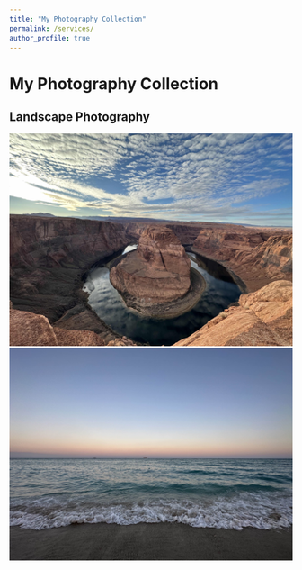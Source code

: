 ```yaml
---
title: "My Photography Collection"
permalink: /services/
author_profile: true
---
```


# My Photography Collection

## Landscape Photography

![Landscape 1](/images/photography/horseshoe_bend.jpeg)
![Landscape 2](/images/photography/south_beach.jpeg)
<!-- Add more images -->